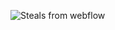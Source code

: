 ![Steals from webflow](https://github.com/tamu-datathon-org/gigabowser/raw/master/nabbit/nabbit.jpg "What is Nabbit?")
